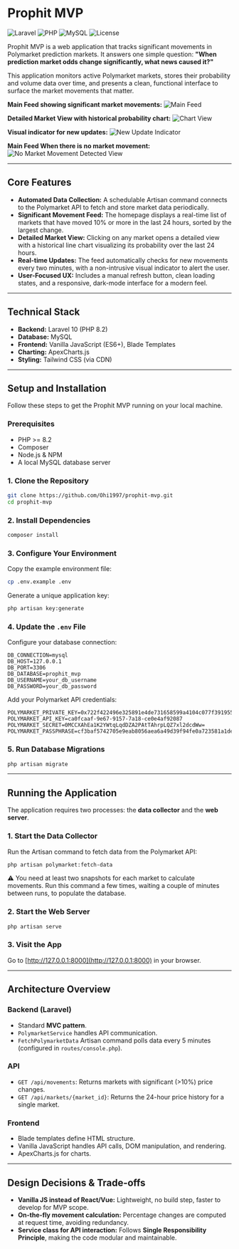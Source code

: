 # Prophit MVP

![Laravel](https://img.shields.io/badge/Laravel-10.x-FF2D20?logo=laravel&logoColor=white)
![PHP](https://img.shields.io/badge/PHP-%3E=8.2-777BB4?logo=php&logoColor=white)
![MySQL](https://img.shields.io/badge/MySQL-Database-4479A1?logo=mysql&logoColor=white)
![License](https://img.shields.io/badge/License-MIT-green)

Prophit MVP is a web application that tracks significant movements in Polymarket prediction markets. It answers one simple question: **"When prediction market odds change significantly, what news caused it?"**

This application monitors active Polymarket markets, stores their probability and volume data over time, and presents a clean, functional interface to surface the market movements that matter.

**Main Feed showing significant market movements:**
![Main Feed](https://github.com/user-attachments/assets/58c17c4e-7585-4415-9d58-f8ac7523f4e2)

**Detailed Market View with historical probability chart:**
![Chart View](https://github.com/user-attachments/assets/7881ae6d-9c52-42bf-a80d-69eb231df895)

**Visual indicator for new updates:**
![New Update Indicator](https://github.com/user-attachments/assets/03a8cb59-1584-4a9b-ab7e-d96f2c5528c9)

**Main Feed When there is no market movement:**
![No Market Movement Detected View](https://github.com/user-attachments/assets/84a3ec99-dc6e-4fd4-8e07-b706f232ddef)

---

## Core Features

- **Automated Data Collection:** A schedulable Artisan command connects to the Polymarket API to fetch and store market data periodically.
- **Significant Movement Feed:** The homepage displays a real-time list of markets that have moved 10% or more in the last 24 hours, sorted by the largest change.
- **Detailed Market View:** Clicking on any market opens a detailed view with a historical line chart visualizing its probability over the last 24 hours.
- **Real-time Updates:** The feed automatically checks for new movements every two minutes, with a non-intrusive visual indicator to alert the user.
- **User-Focused UX:** Includes a manual refresh button, clean loading states, and a responsive, dark-mode interface for a modern feel.

---

## Technical Stack

- **Backend:** Laravel 10 (PHP 8.2)
- **Database:** MySQL
- **Frontend:** Vanilla JavaScript (ES6+), Blade Templates
- **Charting:** ApexCharts.js
- **Styling:** Tailwind CSS (via CDN)

---

## Setup and Installation

Follow these steps to get the Prophit MVP running on your local machine.

### Prerequisites

- PHP >= 8.2  
- Composer  
- Node.js & NPM  
- A local MySQL database server  

### 1. Clone the Repository

```bash
git clone https://github.com/Ohi1997/prophit-mvp.git
cd prophit-mvp
```

### 2. Install Dependencies

```bash
composer install
```

### 3. Configure Your Environment

Copy the example environment file:

```bash
cp .env.example .env
```

Generate a unique application key:

```bash
php artisan key:generate
```

### 4. Update the `.env` File

Configure your database connection:

```dotenv
DB_CONNECTION=mysql
DB_HOST=127.0.0.1
DB_PORT=3306
DB_DATABASE=prophit_mvp
DB_USERNAME=your_db_username
DB_PASSWORD=your_db_password
```

Add your Polymarket API credentials:

```dotenv
POLYMARKET_PRIVATE_KEY=0x722f422496e325891e4de731658599a4104c077f391955b7dba8d1c7e3bd5f0e
POLYMARKET_API_KEY=ca0fcaaf-9e67-9157-7a18-ce0e4af92087
POLYMARKET_SECRET=0MCCXAhEa1K2YWtqLqdDZA2PAtTAhrpLQZ7xl2dcdWw=
POLYMARKET_PASSPHRASE=cf3baf5742705e9eab8056aea6a49d39f94fe0a723581a1dee0fcb2d8b2ac096
```

### 5. Run Database Migrations

```bash
php artisan migrate
```

---

## Running the Application

The application requires two processes: the **data collector** and the **web server**.

### 1. Start the Data Collector

Run the Artisan command to fetch data from the Polymarket API:

```bash
php artisan polymarket:fetch-data
```

⚠️ You need at least two snapshots for each market to calculate movements. Run this command a few times, waiting a couple of minutes between runs, to populate the database.

### 2. Start the Web Server

```bash
php artisan serve
```

### 3. Visit the App

Go to [http://127.0.0.1:8000](http://127.0.0.1:8000) in your browser.

---

## Architecture Overview

### Backend (Laravel)
- Standard **MVC pattern**.
- `PolymarketService` handles API communication.
- `FetchPolymarketData` Artisan command polls data every 5 minutes (configured in `routes/console.php`).

### API
- `GET /api/movements`: Returns markets with significant (>10%) price changes.  
- `GET /api/markets/{market_id}`: Returns the 24-hour price history for a single market.  

### Frontend
- Blade templates define HTML structure.  
- Vanilla JavaScript handles API calls, DOM manipulation, and rendering.  
- ApexCharts.js for charts.  

---

## Design Decisions & Trade-offs

- **Vanilla JS instead of React/Vue:** Lightweight, no build step, faster to develop for MVP scope.  
- **On-the-fly movement calculation:** Percentage changes are computed at request time, avoiding redundancy.  
- **Service class for API interaction:** Follows **Single Responsibility Principle**, making the code modular and maintainable.